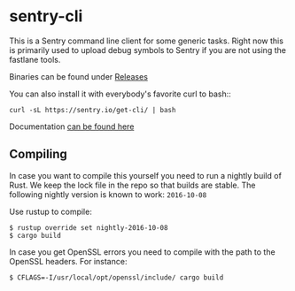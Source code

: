 # sentry-cli

This is a Sentry command line client for some generic tasks.  Right now this
is primarily used to upload debug symbols to Sentry if you are not using the
fastlane tools.

Binaries can be found under [Releases](https://github.com/getsentry/sentry-cli/releases/)

You can also install it with everybody's favorite curl to bash::

    curl -sL https://sentry.io/get-cli/ | bash

Documentation [can be found here](https://docs.sentry.io/hosted/learn/cli/)

## Compiling

In case you want to compile this yourself you need to run a nightly build of
Rust.  We keep the lock file in the repo so that builds are stable.  The
following nightly version is known to work: `2016-10-08`

Use rustup to compile:

    $ rustup override set nightly-2016-10-08
    $ cargo build

In case you get OpenSSL errors you need to compile with the path to the
OpenSSL headers.  For instance:

    $ CFLAGS=-I/usr/local/opt/openssl/include/ cargo build
